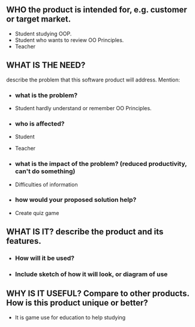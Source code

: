 ## WHO the product is intended for, e.g. customer or target market.
+ Student studying OOP.
+ Student who wants to review OO Principles.
+ Teacher

## WHAT IS THE NEED?
describe the problem that this software product will address. Mention:

+ ### what is the problem?
 + Student hardly understand or remember OO Principles.


+ ### who is affected?
 + Student
 + Teacher

+ ### what is the impact of the problem? (reduced productivity, can't do something)
 + Difficulties of information

+ ### how would your proposed solution help?
 + Create quiz game


## WHAT IS IT? describe the product and its features.

+ ### How will it be used?
		
	
+ ### Include sketch of how it will look, or diagram of use

## WHY IS IT USEFUL? Compare to other products. How is this product unique or better?
+ It is game use for education to help studying
